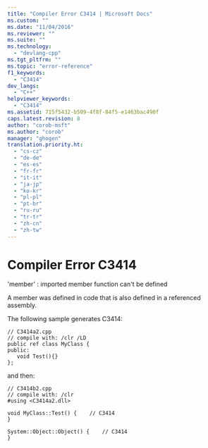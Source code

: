 ```yaml
---
title: "Compiler Error C3414 | Microsoft Docs"
ms.custom: ""
ms.date: "11/04/2016"
ms.reviewer: ""
ms.suite: ""
ms.technology: 
  - "devlang-cpp"
ms.tgt_pltfrm: ""
ms.topic: "error-reference"
f1_keywords: 
  - "C3414"
dev_langs: 
  - "C++"
helpviewer_keywords: 
  - "C3414"
ms.assetid: 715f5432-b509-4f8f-84f5-e1463bac490f
caps.latest.revision: 8
author: "corob-msft"
ms.author: "corob"
manager: "ghogen"
translation.priority.ht: 
  - "cs-cz"
  - "de-de"
  - "es-es"
  - "fr-fr"
  - "it-it"
  - "ja-jp"
  - "ko-kr"
  - "pl-pl"
  - "pt-br"
  - "ru-ru"
  - "tr-tr"
  - "zh-cn"
  - "zh-tw"
---
```

# Compiler Error C3414
'member' : imported member function can't be defined  
  
 A member was defined in code that is also defined in a referenced assembly.  
  
 The following sample generates C3414:  
  
```  
// C3414a2.cpp  
// compile with: /clr /LD  
public ref class MyClass {  
public:  
   void Test(){}  
};  
```  
  
 and then:  
  
```  
// C3414b2.cpp  
// compile with: /clr  
#using <C3414a2.dll>  
  
void MyClass::Test() {    // C3414  
}  
  
System::Object::Object() {    // C3414  
}  
```  
